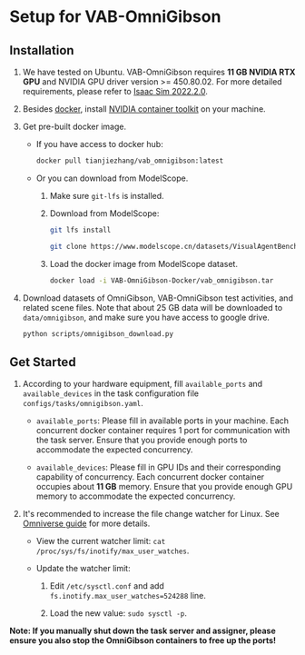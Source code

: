 # Setup for VAB-OmniGibson

## Installation

1. We have tested on Ubuntu. VAB-OmniGibson requires **11 GB NVIDIA RTX GPU** and NVIDIA GPU driver version >= 450.80.02. For more detailed requirements, please refer to [Isaac Sim 2022.2.0](https://docs.omniverse.nvidia.com/isaacsim/latest/installation/requirements.html).

2. Besides [docker](https://www.docker.com/), install [NVIDIA container toolkit](https://docs.nvidia.com/datacenter/cloud-native/container-toolkit/latest/install-guide.html) on your machine.

3. Get pre-built docker image.
    
    - If you have access to docker hub:
        
        ```bash
        docker pull tianjiezhang/vab_omnigibson:latest
        ```
    
    - Or you can download from ModelScope.
        
        1. Make sure `git-lfs` is installed.
        
        2. Download from ModelScope:

            ```bash
            git lfs install

            git clone https://www.modelscope.cn/datasets/VisualAgentBench/VAB-OmniGibson-Docker.git
            ```

        3. Load the docker image from ModelScope dataset.

            ```bash
            docker load -i VAB-OmniGibson-Docker/vab_omnigibson.tar
            ```

4. Download datasets of OmniGibson, VAB-OmniGibson test activities, and related scene files. Note that about 25 GB data will be downloaded to `data/omnigibson`, and make sure you have access to google drive.
    
    ```bash
    python scripts/omnigibson_download.py
    ```

## Get Started

1. According to your hardware equipment, fill `available_ports` and `available_devices` in the task configuration file `configs/tasks/omnigibson.yaml`.

    - `available_ports`: Please fill in available ports in your machine. Each concurrent docker container requires 1 port for communication with the task server. Ensure that you provide enough ports to accommodate the expected concurrency.

    - `available_devices`: Please fill in GPU IDs and their corresponding capability of concurrency. Each concurrent docker container occupies about **11 GB** memory. Ensure that you provide enough GPU memory to accommodate the expected concurrency.

2. It's recommended to increase the file change watcher for Linux. See [Omniverse guide](https://docs.omniverse.nvidia.com/dev-guide/latest/linux-troubleshooting.html#to-update-the-watcher-limit) for more details.

    - View the current watcher limit: `cat /proc/sys/fs/inotify/max_user_watches`.

    - Update the watcher limit:

        1. Edit `/etc/sysctl.conf` and add `fs.inotify.max_user_watches=524288` line.

        2. Load the new value: `sudo sysctl -p`.

**Note: If you manually shut down the task server and assigner, please ensure you also stop the OmniGibson containers to free up the ports!**
